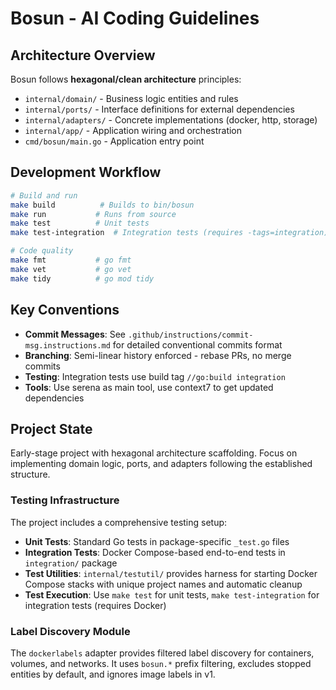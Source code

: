 # Bosun - AI Coding Guidelines

## Architecture Overview
Bosun follows **hexagonal/clean architecture** principles:
- `internal/domain/` - Business logic entities and rules
- `internal/ports/` - Interface definitions for external dependencies
- `internal/adapters/` - Concrete implementations (docker, http, storage)
- `internal/app/` - Application wiring and orchestration
- `cmd/bosun/main.go` - Application entry point

## Development Workflow
```bash
# Build and run
make build          # Builds to bin/bosun
make run           # Runs from source
make test          # Unit tests
make test-integration  # Integration tests (requires -tags=integration)

# Code quality
make fmt           # go fmt
make vet           # go vet
make tidy          # go mod tidy
```

## Key Conventions
- **Commit Messages**: See `.github/instructions/commit-msg.instructions.md` for detailed conventional commits format
- **Branching**: Semi-linear history enforced - rebase PRs, no merge commits
- **Testing**: Integration tests use build tag `//go:build integration`
- **Tools**: Use serena as main tool, use context7 to get updated dependencies

## Project State
Early-stage project with hexagonal architecture scaffolding. Focus on implementing domain logic, ports, and adapters following the established structure.

### Testing Infrastructure
The project includes a comprehensive testing setup:
- **Unit Tests**: Standard Go tests in package-specific `_test.go` files
- **Integration Tests**: Docker Compose-based end-to-end tests in `integration/` package
- **Test Utilities**: `internal/testutil/` provides harness for starting Docker Compose stacks with unique project names and automatic cleanup
- **Test Execution**: Use `make test` for unit tests, `make test-integration` for integration tests (requires Docker)

### Label Discovery Module
The `dockerlabels` adapter provides filtered label discovery for containers, volumes, and networks. It uses `bosun.*` prefix filtering, excludes stopped entities by default, and ignores image labels in v1.
